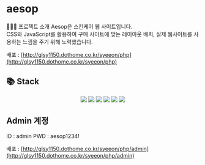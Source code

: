 # aesop

🧑🏻‍💻 프로젝트 소개 
Aesop은 스킨케어 웹 사이트입니다. <br />
CSS와 JavaScript를 활용하여 구매 사이트에 맞는 레이아웃 배치, 실제 웹사이트를 사용하는 느낌을 주기 위해 노력했습니다.

배포 : [http://glsy1150.dothome.co.kr/syeeon/php](http://glsy1150.dothome.co.kr/syeeon/php)

## 📚 Stack
<p align='center'>
<img src="https://img.shields.io/badge/HTML5-E34F26?style=flat&logo=HTML5&logoColor=white" />
<img src="https://img.shields.io/badge/CSS3-1572B6?style=flat&logo=CSS3&logoColor=white" />
<img src="https://img.shields.io/badge/JavaScript-F7DF1E?style=flat&logo=JavaScript&logoColor=white" />
<img src="https://img.shields.io/badge/jQuery-0769AD?style=flat&logo=jQuery&logoColor=white" />
<img src="https://img.shields.io/badge/PHP-777BB4?style=flat&logo=PHP&logoColor=white" />
<img src="https://img.shields.io/badge/MySQL-4479A1?style=flat&logo=MySQL&logoColor=white" />
</p>

## Admin 계정
ID : admin
PWD : aesop1234!

배포 : [http://glsy1150.dothome.co.kr/syeeon/php/admin](http://glsy1150.dothome.co.kr/syeeon/php/admin)